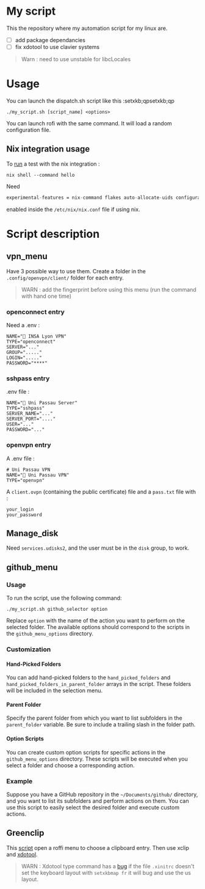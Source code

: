 # My script

This the repository where my automation script for my linux are.

* [ ] add package dependancies
* [ ] fix xdotool to use clavier systems

> Warn : need to use unstable for libcLocales

# Usage

You can launch the dispatch.sh script like this :setxkb;qpsetxkb;qp

```shell
./my_script.sh [script_name] <options>
```

You can launch rofi with the same command. It will load a random configuration file.

## Nix integration usage

To [run](https://www.tweag.io/blog/2020-05-25-flakes/) a test with the nix integration :

```shell
nix shell --command hello
```

Need 
```nix
experimental-features = nix-command flakes auto-allocate-uids configurable-impure-env
```
enabled inside the `/etc/nix/nix.conf` file if using nix.

# Script description

## vpn_menu

Have 3 possible way to use them. Create a folder in the `.config/openvpn/client/` folder for each entry.

> WARN : add the fingerprint before using this menu (run the command with hand one time)

### openconnect entry

Need a .env :

```shell
NAME="󰒄 INSA Lyon VPN"
TYPE="openconnect"
SERVER="..."
GROUP="....."
LOGIN="....."
PASSWORD="****"
```

### sshpass entry

.env file :

```shell
NAME=" Uni Passau Server"
TYPE="sshpass"
SERVER_NAME="..."
SERVER_PORT="...."
USER="..."
PASSWORD="..."
```

### openvpn entry

A .env file :

```shell
# Uni Passau VPN
NAME="󰒄 Uni Passau VPN"
TYPE="openvpn"
```

A `client.ovpn` (containing the public certificate) file and a `pass.txt` file with : 

```shell
your_login
your_password
```

## Manage_disk

Need `services.udisks2`, and the user must be in the `disk` group, to work.

## github_menu

### Usage

To run the script, use the following command:

```shell
./my_script.sh github_selector option
```

Replace `option` with the name of the action you want to perform on the selected folder. The available options should correspond to the scripts in the `github_menu_options` directory.

### Customization

#### Hand-Picked Folders

You can add hand-picked folders to the `hand_picked_folders` and `hand_picked_folders_in_parent_folder` arrays in the script. These folders will be included in the selection menu.

#### Parent Folder

Specify the parent folder from which you want to list subfolders in the `parent_folder` variable. Be sure to include a trailing slash in the folder path.

#### Option Scripts

You can create custom option scripts for specific actions in the `github_menu_options` directory. These scripts will be executed when you select a folder and choose a corresponding action.

### Example

Suppose you have a GitHub repository in the `~/Documents/github/` directory, and you want to list its subfolders and perform actions on them. You can use this script to easily select the desired folder and execute custom actions.

## Greenclip

This [script](https://github.com/erebe/greenclip) open a roffi menu to choose a clipboard entry. Then use xclip and [xdotool](https://github.com/jordansissel/xdotool).

> WARN : Xdotool type command has a [bug](https://unix.stackexchange.com/questions/139959/type-some-text-with-xdotool-independently-of-the-keyboard-layout) if the file `.xinitrc` doesn't set the keyboard layout with `setxkbmap fr` it will bug and use the us layout.
